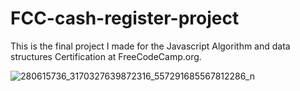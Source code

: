 # FCC-cash-register-project
This is the final project I made for the Javascript Algorithm and data structures Certification at FreeCodeCamp.org. 

![280615736_3170327639872316_557291685567812286_n](https://user-images.githubusercontent.com/95724545/169707419-440428f1-978a-480a-9ba9-2f18b27a9026.png)


